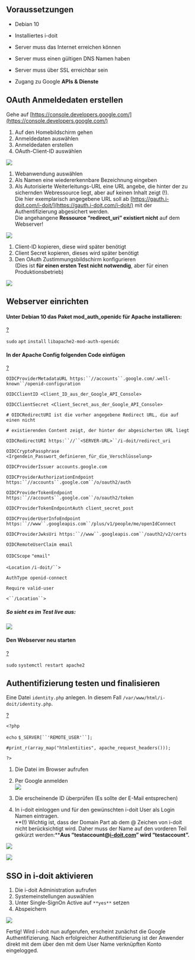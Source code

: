 **Voraussetzungen**
-------------------

*   Debian 10
*   Installiertes i-doit
*   Server muss das Internet erreichen können
*   Server muss einen gültigen DNS Namen haben
*   Server muss über SSL erreichbar sein  
    
*   Zugang zu Google **APIs & Dienste**

OAuth Anmeldedaten erstellen
----------------------------

Gehe auf [https://console.developers.google.com/](https://console.developers.google.com/)

1.  Auf den Homebildschirm gehen
2.  Anmeldedaten auswählen
3.  Anmeldedaten erstellen
4.  OAuth-Client-ID auswählen

![](/download/attachments/82575935/01.png?version=1&modificationDate=1580112680508&api=v2)

  

1.  Webanwendung auswählen
2.  Als Namen eine wiedererkennbare Bezeichnung eingeben
3.  Als Autorisierte Weiterleitungs-URL eine URL angebe, die hinter der zu sichernden Webressource liegt, aber auf keinen Inhalt zeigt (!).  
    Die hier exemplarisch angegebene URL soll ab [https://gauth.i-doit.com/i-doit/](https://gauth.i-doit.com/i-doit/) mit der Authentifizierung abgesichert werden.  
    Die angehangene **Ressource “redirect\_uri” existiert nicht** auf dem Webserver!

![](/download/attachments/82575935/02.png?version=1&modificationDate=1580112680499&api=v2)

1.  Client-ID kopieren, diese wird später benötigt
2.  Client Secret kopieren, dieses wird später benötigt
3.  Den OAuth Zustimmungsbildschirm konfigurieren  
    (Dies ist **für einen ersten Test nicht notwendig**, aber für einen Produktionsbetrieb)

![](/download/attachments/82575935/03.png?version=1&modificationDate=1580112680489&api=v2)

Webserver einrichten
--------------------

#### Unter **Debian 10** das Paket **mod\_auth\_openidc** für Apache installieren:  

[?](#)

`sudo` `apt` `install` `libapache2-mod-auth-openidc`

#### In der Apache Config folgenden Code einfügen

[?](#)

`OIDCProviderMetadataURL https:``//accounts``.google.com/.well-known``/openid-configuration`

`OIDCClientID <Client_ID_aus_der_Google_API_Console>`

`OIDCClientSecret <Client_Secret_aus_der_Google_API_Console>`

`# OIDCRedirectURI ist die vorher angegebene Redirect URL, die auf einen nicht`

`# existierenden Content zeigt, der hinter der abgesicherten URL liegt`

`OIDCRedirectURI https:``//``<SERVER-URL>``/i-doit/redirect_uri`

`OIDCCryptoPassphrase <Irgendein_Passwort_definieren_für_die_Verschlüsselung>`

`OIDCProviderIssuer accounts.google.com`

`OIDCProviderAuthorizationEndpoint https:``//accounts``.google.com``/o/oauth2/auth`

`OIDCProviderTokenEndpoint https:``//accounts``.google.com``/o/oauth2/token`

`OIDCProviderTokenEndpointAuth client_secret_post`

`OIDCProviderUserInfoEndpoint https:``//www``.googleapis.com``/plus/v1/people/me/openIdConnect`

`OIDCProviderJwksUri https:``//www``.googleapis.com``/oauth2/v2/certs`

`OIDCRemoteUserClaim email`

`OIDCScope` `"email"`

`<Location` `/i-doit/``>`

`AuthType openid-connect`

`Require valid-user`

`<``/Location``>`

##### So sieht es im Test live aus:

![](/download/attachments/82575935/04.png?version=1&modificationDate=1580112680476&api=v2)

#### Den Webserver neu starten

[?](#)

`sudo` `systemctl restart apache2`

Authentifizierung testen und finalisieren
-----------------------------------------

Eine Datei `identity.php` anlegen. In diesem Fall `/var/www/html/i-doit/identity.php`.

[?](#)

`<?php`

`echo` `$_SERVER[``'REMOTE_USER'``];`

`#print_r(array_map("htmlentities", apache_request_headers()));`

`?>`

  

1.  Die Datei im Browser aufrufen
2.  Per Google anmelden  
    ![](/download/attachments/82575935/05.png?version=1&modificationDate=1580112680463&api=v2)  
      
    
3.  Die erscheinende ID überprüfen (Es sollte der E-Mail entsprechen)
4.  In i-doit einloggen und für den gewünschten i-doit User als Login Namen eintragen.  
    **(!) Wichtig ist, dass der Domain Part ab dem @ Zeichen von i-doit nicht berücksichtigt wird. Daher muss der Name auf den vorderen Teil gekürzt werden:****Aus “testaccount@[i-doit.com](http://i-doit.com)” wird “testaccount”.**

  

![](/download/attachments/82575935/06.png?version=1&modificationDate=1580112680417&api=v2)

![](/download/attachments/82575935/07.png?version=1&modificationDate=1580112680402&api=v2)

SSO in i-doit aktivieren
------------------------

1.  Die i-doit Administration aufrufen
2.  Systemeinstellungen auswählen
3.  Unter Single-SignOn Active auf `**yes**` setzen
4.  Abspeichern

![](/download/attachments/82575935/08.png?version=1&modificationDate=1580112680371&api=v2)

  
  

Fertig! Wird i-doit nun aufgerufen, erscheint zunächst die Google Authentifizierung. Nach erfolgreicher Authentifizierung ist der Anwender direkt mit dem über den mit dem User Name verknüpften Konto eingelogged.